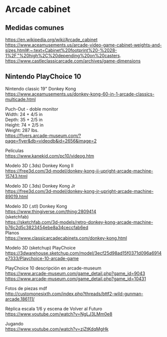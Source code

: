 # Arcade cabinet

## Medidas comunes  
https://en.wikipedia.org/wiki/Arcade_cabinet  
https://www.aceamusements.us/arcade-video-game-cabinet-weights-and-sizes.html#:~:text=Cabinet%20footprint%20-%2028-1%2F,"%20high%2C%20depending%20on%20casters.  
https://www.castleclassicarcade.com/archives/game-dimensions  

## Nintendo PlayChoice 10
Nintendo classic 19" Donkey Kong  
https://www.aceamusements.us/donkey-kong-60-in-1-arcade-classics-multicade.html  

Puch-Out - doble monitor  
Width: 24 + 4/5 in  
Depth: 35 + 2/5 in  
Height: 74 + 2/5 in  
Weight: 287 lbs.  
https://flyers.arcade-museum.com/?page=flyer&db=videodb&id=2656&image=2  

Películas  
https://www.kanekid.com/pc10/videog.htm  

Modelo 3D (.3ds) Donkey Kong II  
https://free3d.com/3d-model/donkey-kong-ii-upright-arcade-machine-15743.html

Modelo 3D (.3ds) Donkey Kong Jr  
https://free3d.com/3d-model/donkey-kong-jr-upright-arcade-machine-89019.html  

Modelo 3D (.stl) Donkey Kong  
https://www.thingiverse.com/thing:2809414  
(sketchfab)  
https://sketchfab.com/3d-models/retro-donkey-kong-arcade-machine-b76c2d5c3823454ebe8a34ceccfab6ed  
Planos  
https://www.classicarcadecabinets.com/donkey-kong.html  

Modelo 3D (sketchup) PlayChoice  
https://3dwarehouse.sketchup.com/model/3ecf25d98ad15f0371d096a6914e7333/Playchoice-10-arcade-game  

PlayChoice 10 descripción en arcade-museum  
https://www.arcade-museum.com/game_detail.php?game_id=9043  
https://www.arcade-museum.com/game_detail.php?game_id=10431  

Fotos de piezas mdf  
http://customonesixth.com/index.php?threads/bttf2-wild-gunman-arcade.186111/  

Réplica escala 1/6 y escena de Volver al Futuro  
https://www.youtube.com/watch?v=NgLJ3LMm0e8  

Jugando  
https://www.youtube.com/watch?v=zjZtKdqMgHk  
